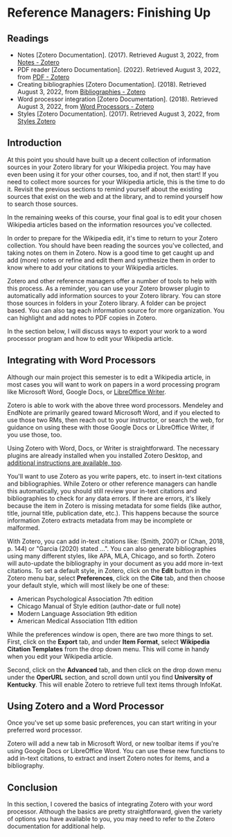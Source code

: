 # Reference Managers: Finishing Up

## Readings

- Notes [Zotero Documentation]. (2017). Retrieved August 3, 2022, from [Notes -
  Zotero][zoteroNotes]
- PDF reader [Zotero Documentation]. (2022). Retrieved August 3, 2022, from
  [PDF - Zotero][zoteroPDF]
- Creating bibliographies [Zotero Documentation]. (2018). Retrieved August 3,
  2022, from [Bibliographies - Zotero][zoteroBibs]
- Word processor integration [Zotero Documentation]. (2018). Retrieved August
  3, 2022, from [Word Processors - Zotero][zoteroWP]
- Styles [Zotero Documentation]. (2017). Retrieved August 3, 2022, from [Styles Zotero][zoteroStyles]

## Introduction

At this point you should have built up a decent collection
of information sources in your Zotero library for your Wikipedia project.
You may have even been using it for your other courses, too, and
if not, then start!
If you need to collect more sources for your Wikipedia article,
this is the time to do it.
Revisit the previous sections to remind yourself
about the existing sources that exist on the web and at the library,
and to remind yourself how to search those sources.

In the remaining weeks of this course,
your final goal is to edit your chosen Wikipedia articles
based on the information resources you've collected.

In order to prepare for the Wikipedia edit,
it's time to return to your Zotero collection.
You should have been reading the sources you've collected,
and taking notes on them in Zotero.
Now is a good time to get caught up and add (more) notes
or refine and edit them and
synthesize them in order to know
where to add your citations to your Wikipedia articles.

Zotero and other reference managers offer a number of tools
to help with this process.
As a reminder,
you can use your Zotero browser plugin to automatically add
information sources to your Zotero library.
You can store those sources in folders in your Zotero library.
A folder can be project based.
You can also tag each information source for more organization.
You can highlight and add notes to PDF copies in Zotero.

In the section below,
I will discuss ways to export your work to a
word processor program and how to edit your Wikipedia article.

## Integrating with Word Processors

Although our main project this semester is
to edit a Wikipedia article,
in most cases you will want to work on papers
in a word processing program like Microsoft Word,
Google Docs, or [LibreOffice Writer][lowriter].

Zotero is able to work with the above three word processors.
Mendeley and EndNote are primarily geared toward Microsoft Word,
and if you elected to use those two RMs,
then reach out to your instructor,
or search the web,
for guidance on using
these with those Google Docs or LibreOffice Writer,
if you use those, too. 

Using Zotero with Word, Docs, or Writer is straightforward.
The necessary plugins are already installed when you installed
Zotero Desktop, and 
[additional instructions are available, too][zoteroWP].

You'll want to use Zotero as you write papers, etc.
to insert in-text citations and bibliographies.
While Zotero or other reference managers can handle this automatically,
you should still review your in-text citations and bibliographies
to check for any data errors.
If there are errors,
it's likely because the item in Zotero is missing metadata for
some fields (like author, title, journal title, publication date, etc.).
This happens because the source information Zotero extracts
metadata from may be incomplete or malformed.

With Zotero, you can add in-text citations like:
(Smith, 2007) or (Chan, 2018, p. 144) or "Garcia (2020) stated ...".
You can also generate bibliographies using many different styles,
like APA, MLA, Chicago, and so forth.
Zotero will auto-update the bibliography in your document
as you add more in-text citations.
To set a default style, in Zotero,
click on the **Edit** button in the Zotero menu bar,
select **Preferences**,
click on the **Cite** tab, and
then choose your default style,
which will most likely be one of these:

- American Psychological Association 7th edition
- Chicago Manual of Style edition (author-date or full note)
- Modern Language Association 9th edition
- American Medical Association 11th edition

While the preferences window is open,
there are two more things to set.
First, click on the **Export** tab, and under **Item Format**,
select **Wikipedia Citation Templates** from the drop down menu.
This will come in handy when you edit your Wikipedia article.

Second, click on the **Advanced** tab,
and then click on the drop down menu
under the **OperURL** section, and
scroll down until you find **University of Kentucky**.
This will enable Zotero to retrieve full text 
items through InfoKat.

## Using Zotero and a Word Processor

Once you've set up some basic preferences,
you can start writing in your preferred word processor.

Zotero will add a new tab in Microsoft Word,
or new toolbar items if you're using Google Docs or LibreOffice Word.
You can use these new functions to add in-text citations,
to extract and insert Zotero notes for items, and
a bibliography.

## Conclusion

In this section,
I covered the basics of integrating Zotero
with your word processor.
Although the basics are pretty straightforward,
given the variety of options you have available to you,
you may need to refer to the Zotero documentation for
additional help.

[lowriter]:https://www.libreoffice.org/
[zoteroNotes]:https://www.zotero.org/support/notes
[zoteroPDF]:https://www.zotero.org/support/pdf_reader
[zoteroBibs]:https://www.zotero.org/support/creating_bibliographies
[zoteroWP]:https://www.zotero.org/support/word_processor_integration
[zoteroStyles]:https://www.zotero.org/support/styles
